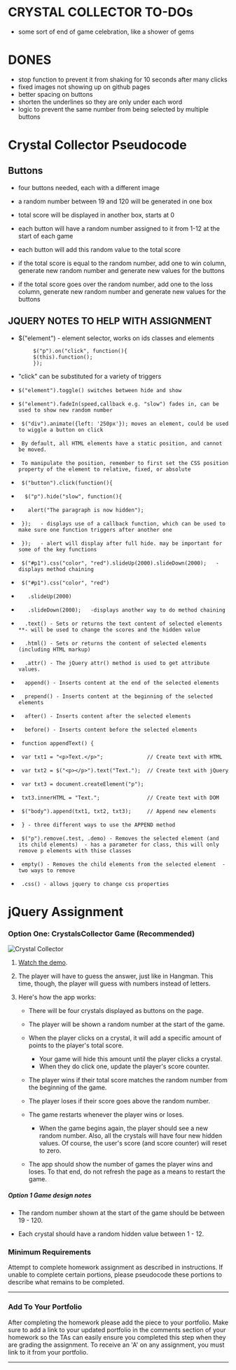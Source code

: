  # CRYSTAL COLLECTOR TO-DOs
 * some sort of end of game celebration, like a shower of gems

# DONES
* stop function to prevent it from shaking for 10 seconds after many clicks
* fixed images not showing up on github pages
* better spacing on buttons
* shorten the underlines so they are only under each word
* logic to prevent the same number from being selected by multiple buttons


 # Crystal Collector Pseudocode

 ## Buttons

 * four buttons needed, each with a different image
 * a random number between 19 and 120 will be generated in one box
 * total score will be displayed in another box, starts at 0

 * each button will have a random number assigned to it from 1-12 at the start of each game
 * each button will add this random value to the total score

 * if the total score is equal to the random number, add one to win column, generate new random number and generate new values for the buttons
 * if the total score goes over the random number, add one to the loss column, generate new random number and generate new values for the buttons

 ## JQUERY NOTES TO HELP WITH ASSIGNMENT
 
 *    $("element") - element selector, works on ids classes and elements
```  
        $("p").on("click", function(){
        $(this).function();
        });
```
*  "click" can be substituted for a variety of triggers

*     $("element").toggle() switches between hide and show

*     $("element").fadeIn(speed,callback e.g. "slow") fades in, can be used to show new random number

*      $("div").animate({left: '250px'}); moves an element, could be used to wiggle a button on click
*      By default, all HTML elements have a static position, and cannot be moved. 
*      To manipulate the position, remember to first set the CSS position property of the element to relative, fixed, or absolute

*      $("button").click(function(){
*       $("p").hide("slow", function(){
*        alert("The paragraph is now hidden");
*      });   - displays use of a callback function, which can be used to make sure one function triggers after another one
*      });   - alert will display after full hide. may be important for some of the key functions

*      $("#p1").css("color", "red").slideUp(2000).slideDown(2000);   - displays method chaining
*      $("#p1").css("color", "red")
*        .slideUp(2000)
*        .slideDown(2000);   -displays another way to do method chaining

*       .text() - Sets or returns the text content of selected elements  **- will be used to change the scores and the hidden value
*       .html() - Sets or returns the content of selected elements (including HTML markup)
*       .attr() - The jQuery attr() method is used to get attribute values.

*       append() - Inserts content at the end of the selected elements
*       prepend() - Inserts content at the beginning of the selected elements
*       after() - Inserts content after the selected elements
*       before() - Inserts content before the selected elements

*      function appendText() {
*      var txt1 = "<p>Text.</p>";              // Create text with HTML
*      var txt2 = $("<p></p>").text("Text.");  // Create text with jQuery
*      var txt3 = document.createElement("p");
*      txt3.innerHTML = "Text.";               // Create text with DOM
*      $("body").append(txt1, txt2, txt3);     // Append new elements
*      } - three different ways to use the APPEND method

*      $("p").remove(.test, .demo) - Removes the selected element (and its child elements)  - has a parameter for class, this will only remove p elements with thise classes
*      empty() - Removes the child elements from the selected element  -two ways to remove 

*      .css() - allows jquery to change css properties





 # jQuery Assignment
 
 ### Option One: CrystalsCollector Game (Recommended)
 
 ![Crystal Collector](Images/1-CrystalCollector.jpg)
 
 1. [Watch the demo](homework_demos/crystalsCollector_demo.mp4).
 
 2. The player will have to guess the answer, just like in Hangman. This time, though, the player will guess with numbers instead of letters. 
 
 3. Here's how the app works:
 
    * There will be four crystals displayed as buttons on the page.
 
    * The player will be shown a random number at the start of the game.
 
    * When the player clicks on a crystal, it will add a specific amount of points to the player's total score. 
 
      * Your game will hide this amount until the player clicks a crystal.
      * When they do click one, update the player's score counter.
 
    * The player wins if their total score matches the random number from the beginning of the game.
 
    * The player loses if their score goes above the random number.
 
    * The game restarts whenever the player wins or loses.
 
      * When the game begins again, the player should see a new random number. Also, all the crystals will have four new hidden values. Of course, the user's score (and score counter) will reset to zero.
 
    * The app should show the number of games the player wins and loses. To that end, do not refresh the page as a means to restart the game.
 
 ##### Option 1 Game design notes
 
 * The random number shown at the start of the game should be between 19 - 120.
 
 * Each crystal should have a random hidden value between 1 - 12.
 

 
 ### Minimum Requirements
 
 Attempt to complete homework assignment as described in instructions. If unable to complete certain portions, please pseudocode these portions to describe what remains to be completed.
 
 - - -
 
 ### Add To Your Portfolio
 
 After completing the homework please add the piece to your portfolio. Make sure to add a link to your updated portfolio in the comments section of your homework so the TAs can easily ensure you completed this step when they are grading the assignment. To receive an 'A' on any assignment, you must link to it from your portfolio.
 
 - - -
